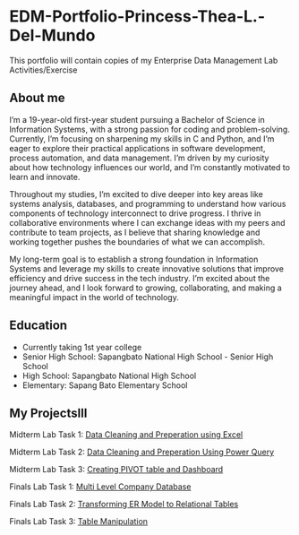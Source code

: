 # EDM-Portfolio-Princess-Thea-L.-Del-Mundo
This portfolio will contain copies of my Enterprise Data Management Lab Activities/Exercise
## About me
I’m a 19-year-old first-year student pursuing a Bachelor of Science in Information Systems, with a strong passion for coding and problem-solving. Currently, I’m focusing on sharpening my skills in C and Python, and I’m eager to explore their practical applications in software development, process automation, and data management. I’m driven by my curiosity about how technology influences our world, and I’m constantly motivated to learn and innovate.

Throughout my studies, I’m excited to dive deeper into key areas like systems analysis, databases, and programming to understand how various components of technology interconnect to drive progress. I thrive in collaborative environments where I can exchange ideas with my peers and contribute to team projects, as I believe that sharing knowledge and working together pushes the boundaries of what we can accomplish.

My long-term goal is to establish a strong foundation in Information Systems and leverage my skills to create innovative solutions that improve efficiency and drive success in the tech industry. I’m excited about the journey ahead, and I look forward to growing, collaborating, and making a meaningful impact in the world of technology.

## Education
- Currently taking 1st year college
- Senior High School: Sapangbato National High School - Senior High School
- High School: Sapangbato National High School
- Elementary: Sapang Bato Elementary School

## My Projectslll
Midterm Lab Task 1: [Data Cleaning and Preperation using Excel](https://github.com/teydlmnd/EDM---Portfolio---Princess-Thea-L.-Del-Mundo/tree/main/MIDTERM%20LAB%20TASK%201%20)

Midterm Lab Task 2: [Data Cleaning and Preperation Using Power Query](https://github.com/teydlmnd/EDM---Portfolio---Princess-Thea-L.-Del-Mundo/blob/main/MIDTERM%20LAB%20TASK%202/README.md)

Midterm Lab Task 3: [Creating PIVOT table and Dashboard](https://github.com/teydlmnd/EDM---Portfolio---Princess-Thea-L.-Del-Mundo/blob/main/MIDTERM%20LAB%20TASK%203/README.md)

Finals Lab Task 1: [ Multi Level Company Database](https://github.com/teydlmnd/EDM---Portfolio---Princess-Thea-L.-Del-Mundo/tree/main/FINAL%20LAB%20TASK%201)

Finals Lab Task 2: [ Transforming ER Model to Relational Tables ](https://github.com/teydlmnd/EDM---Portfolio---Princess-Thea-L.-Del-Mundo/tree/main/FINAL%20LAB%20TASK%202)

Finals Lab Task 3: [ Table Manipulation](https://github.com/teydlmnd/EDM---Portfolio---Princess-Thea-L.-Del-Mundo/tree/main/FINAL%20LAB%20TASK%203)
